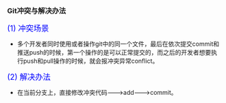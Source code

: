 ### Git冲突与解决办法

<font color='blue' size=4>(1) 冲突场景</font>

* 多个开发者同时使用或者操作git中的同一个文件，最后在依次提交commit和推送push的时候，第一个操作的是可以正常提交的，而之后的开发者想要执行push和pull操作的时候，就会报冲突异常conflict。

<font color='blue' size=4>(2) 解决办法</font>
* 在当前分支上，直接修改冲突代码--->add--->commit。

